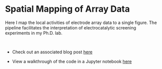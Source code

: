 # Spatial Mapping of Array Data


Here I map the local activities of electrode array data to a single figure. The pipeline facilitates the interpretation of electrocatalytic screening experiments in my Ph.D. lab. 


<br>

* Check out an associated blog post [here](https://peterdefnet.github.io/portfolio/portfolio-2/)



* View a walkthrough of the code in a Jupyter notebook [here](https://nbviewer.jupyter.org/github/PeterDefnet/Spatially-Mapping-Bipolar-Microelectrode-Array-Data/blob/master/Notebooks/Spatial%20Mapping%20Updated%3B%20July%2010%2C%202021.ipynb)

